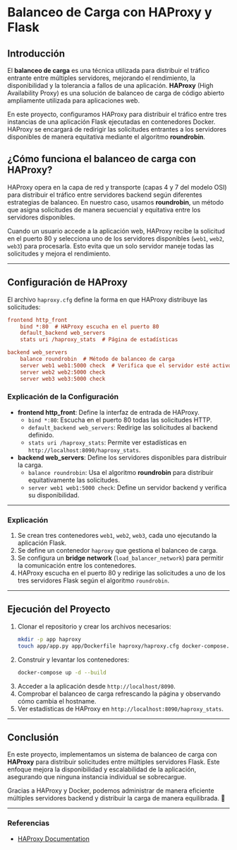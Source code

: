 # Balanceo de Carga con HAProxy y Flask

## Introducción
El **balanceo de carga** es una técnica utilizada para distribuir el tráfico entrante entre múltiples servidores, mejorando el rendimiento, la disponibilidad y la tolerancia a fallos de una aplicación. **HAProxy** (High Availability Proxy) es una solución de balanceo de carga de código abierto ampliamente utilizada para aplicaciones web.

En este proyecto, configuramos HAProxy para distribuir el tráfico entre tres instancias de una aplicación Flask ejecutadas en contenedores Docker. HAProxy se encargará de redirigir las solicitudes entrantes a los servidores disponibles de manera equitativa mediante el algoritmo **roundrobin**.

## ¿Cómo funciona el balanceo de carga con HAProxy?
HAProxy opera en la capa de red y transporte (capas 4 y 7 del modelo OSI) para distribuir el tráfico entre servidores backend según diferentes estrategias de balanceo. En nuestro caso, usamos **roundrobin**, un método que asigna solicitudes de manera secuencial y equitativa entre los servidores disponibles.

Cuando un usuario accede a la aplicación web, HAProxy recibe la solicitud en el puerto 80 y selecciona uno de los servidores disponibles (`web1`, `web2`, `web3`) para procesarla. Esto evita que un solo servidor maneje todas las solicitudes y mejora el rendimiento.

---

## Configuración de HAProxy
El archivo `haproxy.cfg` define la forma en que HAProxy distribuye las solicitudes:

```cfg
frontend http_front
    bind *:80  # HAProxy escucha en el puerto 80
    default_backend web_servers
    stats uri /haproxy_stats  # Página de estadísticas

backend web_servers
    balance roundrobin  # Método de balanceo de carga
    server web1 web1:5000 check  # Verifica que el servidor esté activo
    server web2 web2:5000 check
    server web3 web3:5000 check
```

### Explicación de la Configuración
- **frontend http_front**: Define la interfaz de entrada de HAProxy.
  - `bind *:80`: Escucha en el puerto 80 todas las solicitudes HTTP.
  - `default_backend web_servers`: Redirige las solicitudes al backend definido.
  - `stats uri /haproxy_stats`: Permite ver estadísticas en `http://localhost:8090/haproxy_stats`.
- **backend web_servers**: Define los servidores disponibles para distribuir la carga.
  - `balance roundrobin`: Usa el algoritmo **roundrobin** para distribuir equitativamente las solicitudes.
  - `server web1 web1:5000 check`: Define un servidor backend y verifica su disponibilidad.

---
### Explicación
1. Se crean tres contenedores `web1`, `web2`, `web3`, cada uno ejecutando la aplicación Flask.
2. Se define un contenedor `haproxy` que gestiona el balanceo de carga.
3. Se configura un **bridge network** (`load_balancer_network`) para permitir la comunicación entre los contenedores.
4. HAProxy escucha en el puerto 80 y redirige las solicitudes a uno de los tres servidores Flask según el algoritmo `roundrobin`.

---

## Ejecución del Proyecto
1. Clonar el repositorio y crear los archivos necesarios:
   ```sh
   mkdir -p app haproxy
   touch app/app.py app/Dockerfile haproxy/haproxy.cfg docker-compose.yml
   ```
2. Construir y levantar los contenedores:
   ```sh
   docker-compose up -d --build
   ```
3. Acceder a la aplicación desde `http://localhost/8090`.
4. Comprobar el balanceo de carga refrescando la página y observando cómo cambia el hostname.
5. Ver estadísticas de HAProxy en `http://localhost:8090/haproxy_stats`.

---

## Conclusión
En este proyecto, implementamos un sistema de balanceo de carga con **HAProxy** para distribuir solicitudes entre múltiples servidores Flask. Este enfoque mejora la disponibilidad y escalabilidad de la aplicación, asegurando que ninguna instancia individual se sobrecargue. 

Gracias a HAProxy y Docker, podemos administrar de manera eficiente múltiples servidores backend y distribuir la carga de manera equilibrada. 🚀

---

### Referencias
- [HAProxy Documentation](http://www.haproxy.org/)


